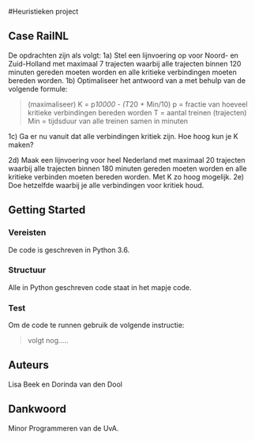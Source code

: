 #Heuristieken project
## Case RailNL

De opdrachten zijn als volgt:
1a) Stel een lijnvoering op voor Noord- en Zuid-Holland met maximaal 7 trajecten waarbij alle trajecten binnen
    120 minuten gereden moeten worden en alle kritieke verbindingen moeten bereden worden.
1b) Optimaliseer het antwoord van a met behulp van de volgende formule:

> (maximaliseer) K = p*10000 - (T*20 + Min/10)
   p = fractie van hoeveel kritieke verbindingen bereden worden
   T = aantal treinen (trajecten)
   Min = tijdsduur van alle treinen samen in minuten

1c) Ga er nu vanuit dat alle verbindingen kritiek zijn. Hoe hoog kun je K maken?

2d) Maak een lijnvoering voor heel Nederland met maximaal 20 trajecten waarbij alle trajecten binnen
    180 minuten gereden moeten worden en alle kritieke verbinden moeten bereden worden. Met K zo hoog mogelijk.
2e) Doe hetzelfde waarbij je alle verbindingen voor kritiek houd.

## Getting Started

### Vereisten
De code is geschreven in Python 3.6. 

### Structuur
Alle in Python geschreven code staat in het mapje code. 

### Test
Om de code te runnen gebruik de volgende instructie:

> volgt nog.....

## Auteurs
Lisa Beek en Dorinda van den Dool

## Dankwoord
Minor Programmeren van de UvA.





